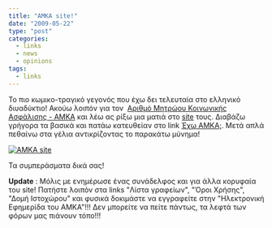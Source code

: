 ```yaml
---
title: "ΑΜΚΑ site!"
date: "2009-05-22"
type: "post"
categories:
  - links
  - news
  - opinions
tags:
  - links
---
```


Το πιο κωμικο-τραγικό γεγονός που έχω δει τελευταία στο ελληνικό διυαδύκτιο! Ακούω λοιπόν για τον  [Αριθμό Μητρώου Κοινωνικής Ασφάλισης - ΑΜΚΑ](http://www.amka.gr/ "Αριθμό Μητρώου Κοινωνικής Ασφάλισης - ΑΜΚΑ") και λέω ας ρίξω μια ματιά στο [site](http://www.amka.gr/ "Αριθμό Μητρώου Κοινωνικής Ασφάλισης - ΑΜΚΑ") τους. Διαβάζω γρήγορα τα βασικά και πατάω κατευθείαν στο link [Έχω ΑΜΚΑ;](http://www.amka.gr/AMKAGR/ "Αριθμό Μητρώου Κοινωνικής Ασφάλισης - ΑΜΚΑ"). Μετά απλά πεθαίνω στα γέλια αντικρίζοντας το παρακάτω μύνημα!

[<img src="https://i1.wp.com/farm4.static.flickr.com/3631/3554137680_3780a8fc9f.jpg?w=660" alt="ΑΜΚΑ site" data-recalc-dims="1" />](https://i0.wp.com/farm4.static.flickr.com/3631/3554137680_c2456fb059_o.jpg "ΑΜΚΑ site")

Τα συμπεράσματα δικά σας!

**Update** : Μόλις με ενημέρωσε ένας συνάδελφος και για άλλα κορυφαία του site! Πατήστε λοιπόν στα links "Λίστα γραφείων", "Όροι Χρήσης", "Δομή Ιστοχώρου" και φυσικά δοκιμάστε να εγγραφείτε στην "Ηλεκτρονική Εφημερίδα του AMKA"!!! Δεν μπορείτε να πείτε πάντως, τα λεφτά των φόρων μας πιάνουν τόπο!!!
